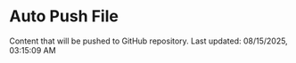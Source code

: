 # Auto Push File

Content that will be pushed to GitHub repository.
Last updated: 08/15/2025, 03:15:09 AM